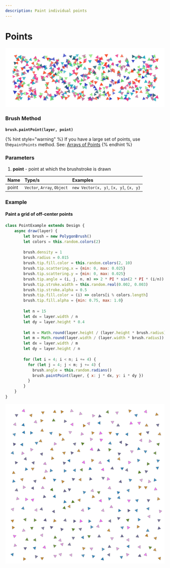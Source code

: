 ```yaml
---
description: Paint individual points
---
```


# Points

![](../../.gitbook/assets/6167ae.png)

### Brush Method <a id="overview"></a>

**`brush.paintPoint(layer, point)`**

{% hint style="warning" %}
If you have a large set of points, use the`paintPoints` method. See: [Arrays of Points](arrays-of-points.md) 
{% endhint %}

### ‌Parameters‌

1. **point** - point at which the brushstroke is drawn

| Name | Type/s | Examples |
| :--- | :--- | :--- |
| point | `Vector`, `Array`, `Object` | `new Vector(x, y)`, `[x, y]`, `{x, y}` |

### Example

#### Paint a grid of off-center points

```javascript
class PointExample extends Design {
    async draw(layer) {
        let brush = new PolygonBrush()
        let colors = this.random.colors(2)

        brush.density = 1
        brush.radius = 0.015
        brush.tip.fill.color = this.random.colors(2, 10)
        brush.tip.scattering.x = {min: 0, max: 0.025}
        brush.tip.scattering.y = {min: 0, max: 0.025}
        brush.tip.angle = (i, j, n, m) => 2 * PI * sin(2 * PI * (i/n))
        brush.tip.stroke.width = this.random.real(0.002, 0.003)
        brush.tip.stroke.alpha = 0.5
        brush.tip.fill.color = (i) => colors[i % colors.length]
        brush.tip.fill.alpha = {min: 0.75, max: 1.0}
        
        let n = 15
        let dx = layer.width / n
        let dy = layer.height * 0.4
        
        let n = Math.round(layer.height / (layer.height * brush.radius))
        let m = Math.round(layer.width / (layer.width * brush.radius))
        let dx = layer.width / m
        let dy = layer.height / n
        
        for (let i = 4; i < n; i += 4) {
          for (let j = 4; j < m; j += 4) {
            brush.angle = this.random.radians()
            brush.paintPoint(layer, { x: j * dx, y: i * dy })
          }
        }
    }
}
```

![Example Output](../../.gitbook/assets/af62a3.png)



